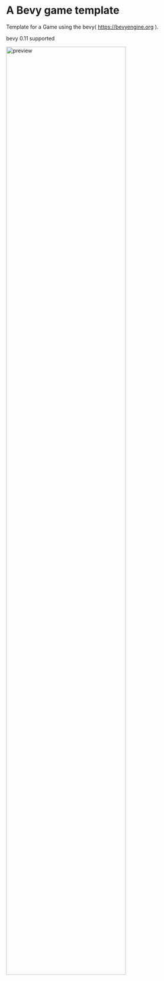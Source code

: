 # A Bevy game template

Template for a Game using the bevy( https://bevyengine.org  ).



bevy 0.11 supported


![preview](https://user-images.githubusercontent.com/4152089/226607733-da434379-76ad-4be6-aa9f-eb6fca91851c.png)

<style>
img[alt="preview"]{
  width:80%;
}
</style>